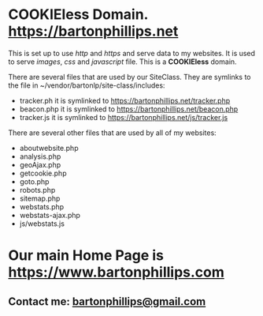 # COOKIEless Domain. https://bartonphillips.net

This is set up to use *http* and *https* and serve data to my websites. It is used to serve
*images*, *css* and *javascript* file.
This is a **COOKIEless** domain.

There are several files that are used by our SiteClass. They are symlinks to the file in ~/vendor/bartonlp/site-class/includes:  
* tracker.ph it is symlinked to https://bartonphillips.net/tracker.php
* beacon.php it is symlinked to https://bartonphillips.net/beacon.php
* tracker.js it is symlinked to https://bartonphillips.net/js/tracker.js

There are several other files that are used by all of my websites:  
* aboutwebsite.php
* analysis.php
* geoAjax.php
* getcookie.php
* goto.php
* robots.php
* sitemap.php
* webstats.php
* webstats-ajax.php
* js/webstats.js

# Our main Home Page is https://www.bartonphillips.com
## Contact me: [bartonphillips@gmail.com](mailto:bartonphillips@gmail.com)

